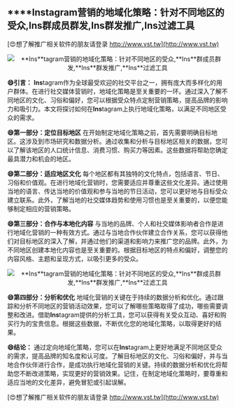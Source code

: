 ## ****Ins**tagram营销的地域化策略：针对不同地区的受众,**Ins**群成员群发,**Ins**群发推广,**Ins**过滤工具**

[😍想了解推广相关软件的朋友请登录 http://www.vst.tw](http://www.vst.tw)

 <center><img src="https://vst.tw/MP4/tuiguang/png/6.png" alt="**Ins**tagram营销的地域化策略：针对不同地区的受众,**Ins**群成员群发,**Ins**群发推广,**Ins**过滤工具"></center>

**😄引言：**
**Ins**tagram作为全球最受欢迎的社交平台之一，拥有庞大而多样化的用户群体。在进行社交媒体营销时，地域化策略是至关重要的一环。通过深入了解不同地区的文化、习俗和偏好，您可以根据受众特点定制营销策略，提高品牌的影响力和吸引力。本文将探讨如何在**Ins**tagram上执行地域化策略，以满足不同地区受众的需求。

**😄第一部分：定位目标地区**
在开始制定地域化策略之前，首先需要明确目标地区。这涉及到市场研究和数据分析。通过收集和分析与目标地区相关的数据，您可以了解该地区的人口统计信息、消费习惯、购买力等因素。这些数据将帮助您确定最具潜力和机会的地区。

**😄第二部分：适应地区文化**
每个地区都有其独特的文化特点，包括语言、节日、习俗和价值观。在进行地域化营销时，您需要适应并尊重这些文化差异。通过使用当地的语言、传达当地的价值观和参与当地的节日活动，您可以更好地与目标受众建立联系。此外，了解当地的社交媒体趋势和使用习惯也是至关重要的，以便您能够制定相应的营销策略。

**😄第三部分：合作与本地化内容**
与当地的品牌、个人和社交媒体影响者合作是进行地域化营销的一种有效方式。通过与当地合作伙伴建立合作关系，您可以获得他们对目标地区的深入了解，并通过他们的渠道和影响力来推广您的品牌。此外，为不同地区创建本地化内容也是至关重要的。根据目标地区的特点和偏好，调整您的内容风格、主题和呈现方式，以吸引更多的受众。

 <center><img src="https://vst.tw/MP4/tuiguang/png/0.png" alt="**Ins**tagram营销的地域化策略：针对不同地区的受众,**Ins**群成员群发,**Ins**群发推广,**Ins**过滤工具"></center>

**😄第四部分：分析和优化**
地域化营销的关键在于持续的数据分析和优化。通过跟踪和分析不同地区的营销活动效果，您可以了解哪些策略取得了成功，哪些需要调整和改进。借助**Ins**tagram提供的分析工具，您可以获得有关受众互动、喜好和购买行为的宝贵信息。根据这些数据，不断优化您的地域化策略，以取得更好的结果。

**😄结论：**
通过定向地域化策略，您可以在**Ins**tagram上更好地满足不同地区受众的需求，提高品牌的知名度和认可度。了解目标地区的文化、习俗和偏好，并与当地合作伙伴进行合作，是成功执行地域化营销的关键。持续的数据分析和优化将帮助您不断改进策略，实现更好的营销效果。记住，在制定地域化策略时，要尊重和适应当地的文化差异，避免冒犯或引起误解。

[😍想了解推广相关软件的朋友请登录 http://www.vst.tw](http://www.vst.tw)



